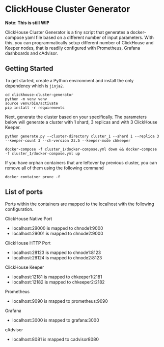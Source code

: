 # ClickHouse Cluster Generator

**Note: This is still WIP**

ClickHouse Cluster Generator is a tiny script that generates a docker-compose yaml file based on a different number of input parameters. With this, you can programmatically setup different number of ClickHouse and Keeper nodes, that is readily configured with Prometheus, Grafana dashboards and cAdvisor.

## Getting Started
To get started, create a Python environment and install the only dependency which is `jinja2`. 

```
cd clickhouse-cluster-generator
python -m venv venv
source venv/bin/activate
pip install -r requirements
```

Next, generate the cluster based on your specifically. The parameters below will generate a cluster with 1 shard, 3 replicas and with 3 ClickHouse Keeper. 
```
python generate.py --cluster-directory cluster_1 --shard 1 --replica 3 --keeper-count 3 --ch-version 23.5 --keeper-mode chkeeper

docker-compose -f cluster_1/docker-compose.yml down && docker-compose -f cluster_1/docker-compose.yml up
```

If you have orphan containers that are leftover by previous cluster, you can remove all of them using the following command
```
docker container prune -f 
```

## List of ports
Ports within the containers are mapped to the localhost with the following configuration.

ClickHouse Native Port
- localhost:29000 is mapped to chnode1:9000
- localhost:29001 is mapped to chnode2:9000

ClickHouse HTTP Port
- localhost:28123 is mapped to chnode1:8123
- localhost:28124 is mapped to chnode2:8123

ClickHouse Keeper 
- localhost:12181 is mapped to chkeeper1:2181
- localhost:12182 is mapped to chkeeper2:2182

Prometheus
- localhost:9090 is mapped to prometheus:9090

Grafana
- localhost:3000 is mapped to grafana:3000

cAdvisor
- localhost:8081 is mapped to cadvisor8080


